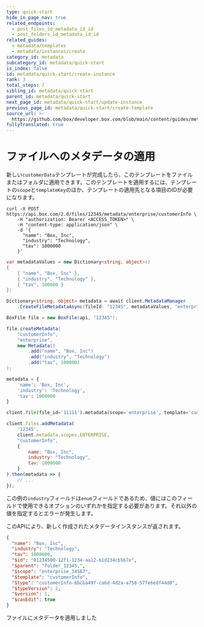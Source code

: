 ```yaml
---
type: quick-start
hide_in_page_nav: true
related_endpoints:
  - post_files_id_metadata_id_id
  - post_folders_id_metadata_id_id
related_guides:
  - metadata/templates
  - metadata/instances/create
category_id: metadata
subcategory_id: metadata/quick-start
is_index: false
id: metadata/quick-start/create-instance
rank: 3
total_steps: 7
sibling_id: metadata/quick-start
parent_id: metadata/quick-start
next_page_id: metadata/quick-start/update-instance
previous_page_id: metadata/quick-start/create-template
source_url: >-
  https://github.com/box/developer.box.com/blob/main/content/guides/metadata/quick-start/create-instance.md
fullyTranslated: true
---
```

# ファイルへのメタデータの適用

新しい`customerData`テンプレートが完成したら、このテンプレートをファイルまたはフォルダに適用できます。このテンプレートを適用するには、テンプレートの`scope`と`templateKey`のほか、テンプレートの適用先となる項目のIDが必要になります。

<Tabs>

<Tab title="cURL">

```curl
curl -X POST https://api.box.com/2.0/files/12345/metadata/enterprise/customerInfo \
    -H "authorization: Bearer <ACCESS_TOKEN>" \
    -H "content-type: application/json" \
    -d '{
      "name": "Box, Inc",
      "industry": "Technology",
      "tav": 1000000
    }'

```

</Tab>

<Tab title=".NET">

```csharp
var metadataValues = new Dictionary<string, object>()
{
    { "name", "Box, Inc" },
    { "industry", "Technology" },
    { "tav", 100000 }
};

Dictionary<string, object> metadata = await client.MetadataManager
    .CreateFileMetadataAsync(fileId: "12345", metadataValues, "enterprise", "customerInfo");

```

</Tab>

<Tab title="Java">

```java
BoxFile file = new BoxFile(api, "12345");

file.createMetadata(
    "customerInfo",
    "enterprise",
    new Metadata()
        .add("name", "Box, Inc")
        .add("industry", "Technology")
        .add("tav", 100000)
);

```

</Tab>

<Tab title="Python">

```python
metadata = {
    'name': 'Box, Inc',
    'industry': 'Technology',
    'tav': 1000000
}

client.file(file_id='11111').metadata(scope='enterprise', template='customerInfo').set(metadata)

```

</Tab>

<Tab title="Node">

```js
client.files.addMetadata(
    '12345',
    client.metadata.scopes.ENTERPRISE,
    "customerInfo",
    {
        name: "Box, Inc",
        industry: "Technology",
        tav: 1000000
    }
).then(metadata => {
    // ...
});

```

</Tab>

</Tabs>

<Message warning>

この例の`industry`フィールドは`enum`フィールドであるため、値にはこのフィールドで使用できるオプションのいずれかを指定する必要があります。それ以外の値を指定するとエラーが発生します。

</Message>

このAPIにより、新しく作成されたメタデータインスタンスが返されます。

```json
{
  "name": "Box, Inc",
  "industry": "Technology",
  "tav": 1000000,
  "$id": "01234500-12f1-1234-aa12-b1d234cb567e",
  "$parent": "folder_12345,",
  "$scope": "enterprise_34567",
  "$template": "customerInfo",
  "$type": "customerInfo-6bcba49f-ca6d-4d2a-a758-57fe6edf44d0",
  "$typeVersion": 2,
  "$version": 1,
  "$canEdit": true
}

```

<Next>

ファイルにメタデータを適用しました

</Next>